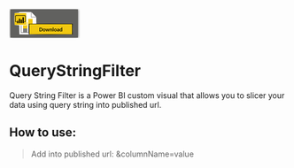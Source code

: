 [![Download](https://raw.githubusercontent.com/mgigor/QueryStringFilter/master/assets/download.png)](https://github.com/mgigor/QueryStringFilter/raw/master/dist/queryStringFilter.pbiviz)

# QueryStringFilter
Query String Filter is a Power BI custom visual that allows you to slicer your data using query string into published url.

## How to use:

> Add into published url: &columnName=value
